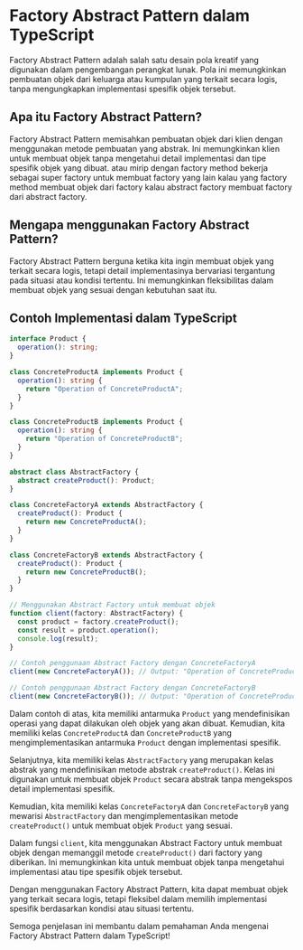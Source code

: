 # Factory Abstract Pattern dalam TypeScript

Factory Abstract Pattern adalah salah satu desain pola kreatif yang digunakan dalam pengembangan perangkat lunak. Pola ini memungkinkan pembuatan objek dari keluarga atau kumpulan yang terkait secara logis, tanpa mengungkapkan implementasi spesifik objek tersebut.

## Apa itu Factory Abstract Pattern?

Factory Abstract Pattern memisahkan pembuatan objek dari klien dengan menggunakan metode pembuatan yang abstrak. Ini memungkinkan klien untuk membuat objek tanpa mengetahui detail implementasi dan tipe spesifik objek yang dibuat.
atau mirip dengan factory method bekerja sebagai super factory untuk membuat factory yang lain kalau yang factory method membuat objek dari factory kalau abstract factory membuat factory dari abstract factory.


## Mengapa menggunakan Factory Abstract Pattern?

Factory Abstract Pattern berguna ketika kita ingin membuat objek yang terkait secara logis, tetapi detail implementasinya bervariasi tergantung pada situasi atau kondisi tertentu. Ini memungkinkan fleksibilitas dalam membuat objek yang sesuai dengan kebutuhan saat itu.

## Contoh Implementasi dalam TypeScript

```typescript
interface Product {
  operation(): string;
}

class ConcreteProductA implements Product {
  operation(): string {
    return "Operation of ConcreteProductA";
  }
}

class ConcreteProductB implements Product {
  operation(): string {
    return "Operation of ConcreteProductB";
  }
}

abstract class AbstractFactory {
  abstract createProduct(): Product;
}

class ConcreteFactoryA extends AbstractFactory {
  createProduct(): Product {
    return new ConcreteProductA();
  }
}

class ConcreteFactoryB extends AbstractFactory {
  createProduct(): Product {
    return new ConcreteProductB();
  }
}

// Menggunakan Abstract Factory untuk membuat objek
function client(factory: AbstractFactory) {
  const product = factory.createProduct();
  const result = product.operation();
  console.log(result);
}

// Contoh penggunaan Abstract Factory dengan ConcreteFactoryA
client(new ConcreteFactoryA()); // Output: "Operation of ConcreteProductA"

// Contoh penggunaan Abstract Factory dengan ConcreteFactoryB
client(new ConcreteFactoryB()); // Output: "Operation of ConcreteProductB"
```

Dalam contoh di atas, kita memiliki antarmuka `Product` yang mendefinisikan operasi yang dapat dilakukan oleh objek yang akan dibuat. Kemudian, kita memiliki kelas `ConcreteProductA` dan `ConcreteProductB` yang mengimplementasikan antarmuka `Product` dengan implementasi spesifik.

Selanjutnya, kita memiliki kelas `AbstractFactory` yang merupakan kelas abstrak yang mendefinisikan metode abstrak `createProduct()`. Kelas ini digunakan untuk membuat objek `Product` secara abstrak tanpa mengekspos detail implementasi spesifik.

Kemudian, kita memiliki kelas `ConcreteFactoryA` dan `ConcreteFactoryB` yang mewarisi `AbstractFactory` dan mengimplementasikan metode `createProduct()` untuk membuat objek `Product` yang sesuai.

Dalam fungsi `client`, kita menggunakan Abstract Factory untuk membuat objek dengan memanggil metode `createProduct()` dari factory yang diberikan. Ini memungkinkan kita untuk membuat objek tanpa mengetahui implementasi atau tipe spesifik objek tersebut.

Dengan menggunakan Factory Abstract Pattern, kita dapat membuat objek yang terkait secara logis, tetapi fleksibel dalam memilih implementasi spesifik berdasarkan kondisi atau situasi tertentu.

Semoga penjelasan ini membantu dalam pemahaman Anda mengenai Factory Abstract Pattern dalam TypeScript!